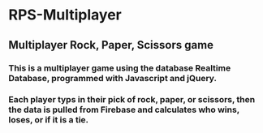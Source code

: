 # RPS-Multiplayer

## Multiplayer Rock, Paper, Scissors game

### This is a multiplayer game using the database Realtime Database, programmed with  Javascript and jQuery.

### Each player typs in their pick of rock, paper, or scissors, then the data is pulled from Firebase and calculates who wins, loses, or if it is a tie.
